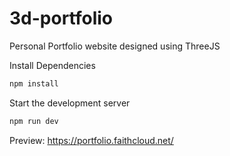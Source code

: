 # 3d-portfolio

Personal Portfolio website designed using ThreeJS

Install Dependencies

```sh
npm install
```

Start the development server

```sh
npm run dev
```

Preview: https://portfolio.faithcloud.net/
